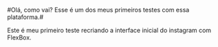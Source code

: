 #Olá, como vai? Esse é um dos meus primeiros testes com essa plataforma.#

Este é meu primeiro teste recriando a interface inicial do instagram com FlexBox.